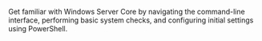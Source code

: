 Get familiar with Windows Server Core by navigating the command-line interface, performing basic system checks, and configuring initial settings using PowerShell.